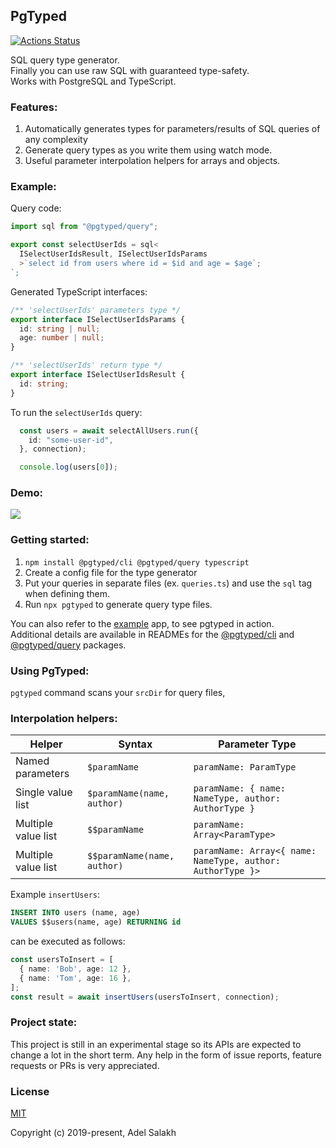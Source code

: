 ## PgTyped

[![Actions Status](https://github.com/adelsz/pgtyped/workflows/CI/badge.svg)](https://github.com/adelsz/pgtyped/actions)

SQL query type generator.  
Finally you can use raw SQL with guaranteed type-safety.  
Works with PostgreSQL and TypeScript.

### Features:
1. Automatically generates types for parameters/results of SQL queries of any complexity
2. Generate query types as you write them using watch mode.
3. Useful parameter interpolation helpers for arrays and objects.

### Example:

Query code:
```js
import sql from "@pgtyped/query";

export const selectUserIds = sql<
  ISelectUserIdsResult, ISelectUserIdsParams
  >`select id from users where id = $id and age = $age`;
`;
```

Generated TypeScript interfaces:
```ts
/** 'selectUserIds' parameters type */
export interface ISelectUserIdsParams {
  id: string | null;
  age: number | null;
}

/** 'selectUserIds' return type */
export interface ISelectUserIdsResult {
  id: string;
}
```

To run the `selectUserIds` query:
```ts
  const users = await selectAllUsers.run({
    id: "some-user-id",
  }, connection);

  console.log(users[0]);
```

### Demo:

![](https://raw.githubusercontent.com/adelsz/pgtyped/master/demo.gif)

### Getting started:

1. `npm install @pgtyped/cli @pgtyped/query typescript`
2. Create a config file for the type generator
3. Put your queries in separate files (ex. `queries.ts`) and use the `sql` tag when defining them.
3. Run `npx pgtyped` to generate query type files.

You can also refer to the [example](https://github.com/adelsz/pgtyped/tree/master/packages/example) app, to see pgtyped in action.  
Additional details are available in READMEs for the [@pgtyped/cli](https://github.com/adelsz/pgtyped/tree/master/packages/cli) and [@pgtyped/query](https://github.com/adelsz/pgtyped/tree/master/packages/query) packages.

### Using PgTyped:

`pgtyped` command scans your `srcDir` for query files, 


### Interpolation helpers:

| Helper       | Syntax                      | Parameter Type                                             |
|---------------------|-----------------------------|------------------------------------------------------------|
| Named parameters    | `$paramName`                | `paramName: ParamType`                                     |
| Single value list   | `$paramName(name, author)`  | `paramName: { name: NameType, author: AuthorType }`        |
| Multiple value list | `$$paramName`               | `paramName: Array<ParamType>`                              |
| Multiple value list | `$$paramName(name, author)` | `paramName: Array<{ name: NameType, author: AuthorType }>` |

Example `insertUsers`:
```sql
INSERT INTO users (name, age)
VALUES $$users(name, age) RETURNING id
```
can be executed as follows:
```ts
const usersToInsert = [
  { name: 'Bob', age: 12 },
  { name: 'Tom', age: 16 },
];
const result = await insertUsers(usersToInsert, connection);
```

### Project state:

This project is still in an experimental stage so its APIs are expected to change a lot in the short term.
Any help in the form of issue reports, feature requests or PRs is very appreciated.

### License

[MIT](https://github.com/adelsz/pgtyped/tree/master/LICENSE)

Copyright (c) 2019-present, Adel Salakh
